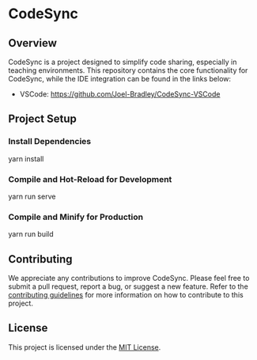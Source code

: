 # CodeSync

## Overview
CodeSync is a project designed to simplify code sharing, especially in teaching environments. This repository contains the core functionality for CodeSync, while the IDE integration can be found in the links below:

- VSCode: https://github.com/Joel-Bradley/CodeSync-VSCode

## Project Setup

### Install Dependencies
yarn install

### Compile and Hot-Reload for Development
yarn run serve

### Compile and Minify for Production
yarn run build

## Contributing

We appreciate any contributions to improve CodeSync. Please feel free to submit a pull request, report a bug, or suggest a new feature. Refer to the [contributing guidelines](link-to-contributing-guidelines) for more information on how to contribute to this project.

## License

This project is licensed under the [MIT License](link-to-license).
